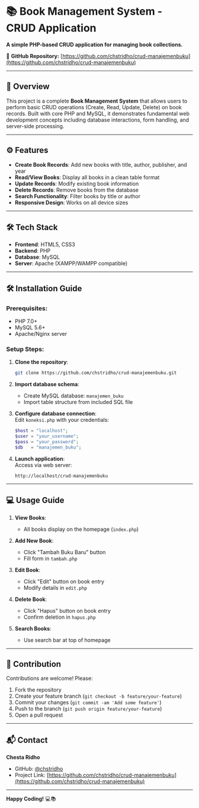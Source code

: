 # 📚 Book Management System - CRUD Application  

**A simple PHP-based CRUD application for managing book collections.**  

🔗 **GitHub Repository:** [https://github.com/chstridho/crud-manajemenbuku](https://github.com/chstridho/crud-manajemenbuku)  

---

## 🚀 Overview  
This project is a complete **Book Management System** that allows users to perform basic CRUD operations (Create, Read, Update, Delete) on book records. Built with core PHP and MySQL, it demonstrates fundamental web development concepts including database interactions, form handling, and server-side processing.

---

## ⚙️ Features  
- **Create Book Records**: Add new books with title, author, publisher, and year  
- **Read/View Books**: Display all books in a clean table format  
- **Update Records**: Modify existing book information  
- **Delete Records**: Remove books from the database  
- **Search Functionality**: Filter books by title or author  
- **Responsive Design**: Works on all device sizes  

---

## 🛠️ Tech Stack  
- **Frontend**: HTML5, CSS3  
- **Backend**: PHP  
- **Database**: MySQL  
- **Server**: Apache (XAMPP/WAMPP compatible)  

---

## 🛠️ Installation Guide  

### Prerequisites:  
- PHP 7.0+  
- MySQL 5.6+  
- Apache/Nginx server  

### Setup Steps:  
1. **Clone the repository**:  
   ```bash
   git clone https://github.com/chstridho/crud-manajemenbuku.git
   ```

2. **Import database schema**:  
   - Create MySQL database: `manajemen_buku`  
   - Import table structure from included SQL file  

3. **Configure database connection**:  
   Edit `koneksi.php` with your credentials:  
   ```php
   $host = "localhost";
   $user = "your_username";
   $pass = "your_password";
   $db   = "manajemen_buku";
   ```

4. **Launch application**:  
   Access via web server:  
   ```
   http://localhost/crud-manajemenbuku
   ```

---

## 💻 Usage Guide  
1. **View Books**:  
   - All books display on the homepage (`index.php`)  

2. **Add New Book**:  
   - Click "Tambah Buku Baru" button  
   - Fill form in `tambah.php`  

3. **Edit Book**:  
   - Click "Edit" button on book entry  
   - Modify details in `edit.php`  

4. **Delete Book**:  
   - Click "Hapus" button on book entry  
   - Confirm deletion in `hapus.php`  

5. **Search Books**:  
   - Use search bar at top of homepage  

---

## 🤝 Contribution  
Contributions are welcome! Please:  
1. Fork the repository  
2. Create your feature branch (`git checkout -b feature/your-feature`)  
3. Commit your changes (`git commit -am 'Add some feature'`)  
4. Push to the branch (`git push origin feature/your-feature`)  
5. Open a pull request  

---

## 📬 Contact  
**Chesta Ridho**  
- GitHub: [@chstridho](https://github.com/chstridho)  
- Project Link: [https://github.com/chstridho/crud-manajemenbuku](https://github.com/chstridho/crud-manajemenbuku)  

---

**Happy Coding!** 💻📚
